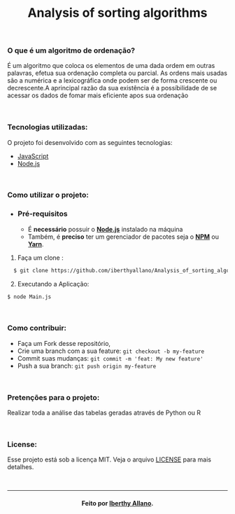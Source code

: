 <h1 align="center">
  Analysis of sorting algorithms
</h1>

<br>

### O que é um algoritmo de ordenação?
<p>
  É um algoritmo que coloca os elementos de uma dada ordem em outras palavras, efetua sua ordenação completa ou parcial. As ordens mais usadas são a numérica e a lexicográfica onde podem ser de forma crescente ou decrescente.A aprincipal razão da sua existência é a possíbilidade de se acessar os dados de fomar mais eficiente apos sua ordenação
</p>

<br>

### Tecnologias utilizadas:
O projeto foi desenvolvido com as seguintes tecnologias:
- [JavaScript](https://developer.mozilla.org/pt-BR/docs/Web/JavaScript)
- [Node.js](https://nodejs.org/en/)

<br>

### Como utilizar o projeto:
- ### Pré-requisitos

  - É **necessário** possuir o **[Node.js](https://nodejs.org/en/)** instalado na máquina
  - Também, é **preciso** ter um gerenciador de pacotes seja o **[NPM](https://www.npmjs.com/)** ou **[Yarn](https://yarnpkg.com/)**.

1. Faça um clone :

```sh
  $ git clone https://github.com/iberthyallano/Analysis_of_sorting_algorithms.git
```

2. Executando a Aplicação:

```sh
$ node Main.js
```

<br>

### Como contribuir:

- Faça um Fork desse repositório,
- Crie uma branch com a sua feature: `git checkout -b my-feature`
- Commit suas mudanças: `git commit -m 'feat: My new feature'`
- Push a sua branch: `git push origin my-feature`

<br>

### Pretenções para o projeto:
Realizar toda a análise das tabelas geradas através de Python ou R

<br>

### License:

Esse projeto está sob a licença MIT. Veja o arquivo [LICENSE](LICENSE.md) para mais detalhes.

<br>

---
<h4 align="center">
    Feito por <a href="https://www.linkedin.com/in/iberthy-allano-bba4771a4" target="_blank"> Iberthy Allano</a>.
</h4>
